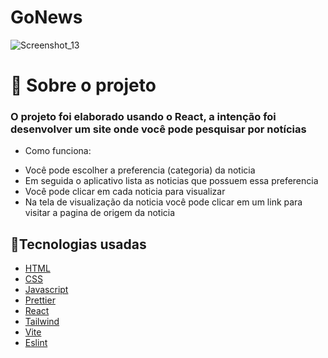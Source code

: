 # GoNews
![Screenshot_13](https://user-images.githubusercontent.com/74790193/195394165-a94a166a-2c71-490a-8418-bdf5ff4b7ad6.png)
# 📖 Sobre o projeto
<h3>O projeto foi elaborado usando o React, a intenção foi desenvolver um site onde você pode pesquisar por notícias</h3>

- Como funciona:

+  Você pode escolher a preferencia (categoria) da noticia
+ Em seguida o aplicativo lista as noticias que possuem essa preferencia
+ Você pode clicar em cada noticia para visualizar
+ Na tela de visualização da noticia você pode clicar em um link para visitar a pagina de origem da noticia

## 🔧Tecnologias usadas

- [HTML](https://developer.mozilla.org/pt-BR/docs/Web/HTML)
- [CSS](https://developer.mozilla.org/pt-BR/docs/Web/CSS)
- [Javascript](https://developer.mozilla.org/pt-BR/docs/Web/JavaScript)
- [Prettier](https://prettier.io/)
- [React](https://pt-br.reactjs.org/)
- [Tailwind](https://tailwindcss.com/)
- [Vite](https://vitejs.dev/)
- [Eslint](https://eslint.org/)
